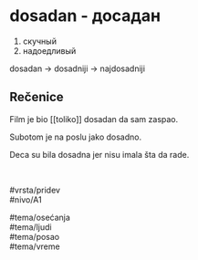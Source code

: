 # dosadan - досадан

1. скучный
2. надоедливый

dosadan → dosadniji → najdosadniji

## Rečenice

Film je bio [[toliko]] dosadan da sam zaspao.

Subotom je na poslu jako dosadno.

Deca su bila dosadna jer nisu imala šta da rade.

<br>

#vrsta/pridev  
#nivo/A1  

#tema/osećanja  
#tema/ljudi  
#tema/posao  
#tema/vreme
